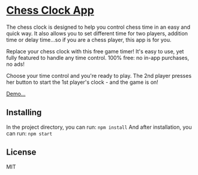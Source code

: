 # [Chess Clock App](http://repo.afracode.com/chess-clock)

The chess clock is designed to help you control chess time in an easy and quick way. It also allows you to set different time for two players, addition time or delay time...so if you are a chess player, this app is for you.

Replace your chess clock with this free game timer! It's easy to use, yet fully featured to handle any time control. 100% free: no in-app purchases, no ads!

Choose your time control and you're ready to play. The 2nd player presses her button to start the 1st player's clock - and the game is on!

[Demo...](http://repo.afracode.com/chess-clock)

## Installing

In the project directory, you can run: `npm install`
And after installation, you can run: `npm start`

## License

MIT
